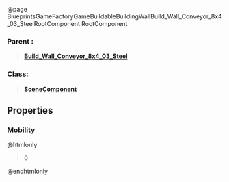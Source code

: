 @page BlueprintsGameFactoryGameBuildableBuildingWallBuild_Wall_Conveyor_8x4_03_SteelRootComponent RootComponent
### Parent :
<b><a href="_blueprints_game_factory_game_buildable_building_wall_build__wall__conveyor_8x4_03__steel.html"><blockquote>Build_Wall_Conveyor_8x4_03_Steel</blockquote></a></b>
### Class:
<b><a href="_class_script_scene_component.html"><blockquote>SceneComponent</blockquote></a></b>
## Properties
### Mobility
@htmlonly
<blockquote>0</blockquote>
@endhtmlonly


